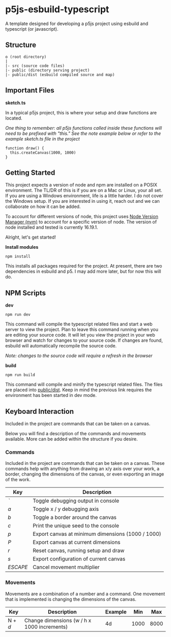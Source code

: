 # p5js-esbuild-typescript

A template designed for developing a p5js project using esbuild and typescript (or javascript).

## Structure

    o (root directory)
    |
    |- src (source code files)
    |- public (directory serving project)
    |- public/dist (esbuild compiled source and map)


## Important Files

**sketch.ts**

In a typical p5js project, this is where your setup and draw functions are
located.

*One thing to remember: all p5js functions called inside these functions
will need to be prefixed with "this." See the note example below or refer
to the example sketch.ts file in the project*

    function draw() {
      this.createCanvas(1000, 1000)
    }


## Getting Started

This project expects a version of node and npm are installed on a POSIX
environment. The TL/DR of this is if you are on a Mac or Linux, your all set. 
If you are using a Windows environment, life is a little harder. I do not
cover the Windows setup. If you are interested in using it, reach out and we
can collaborate on how it can be added.

To account for different versions of node, this project uses [Node Version
Manager (nvm)](https://github.com/nvm-sh/nvm#installing-and-updating) to
account for a specific version of node. The version of node installed and
tested is currently 16.19.1.

Alright, let's get started!


**Install modules**

    npm install

This installs all packages required for the project. At present, there are
two dependencies in esbuild and p5. I may add more later, but for now this
will do.


## NPM Scripts

**dev**

    npm run dev

This command will compile the typescript related files and start a web server
to view the project. Plan to leave this command running when you are editing
your source code. It will let you view the project in your web browser and
watch for changes to your source code. If changes are found, esbuild will
automatically recompile the source code.

*Note: changes to the source code will require a refresh in the browser*

**build**

    npm run build

This command will compile and minify the typescript related files. The files
are placed into [public/dist](http://localhost:8080/dist). Keep in mind the
previous link requires the environment has been started in dev mode.


## Keyboard Interaction

Included in the project are commands that can be taken on a canvas.

Below you will find a description of the commands and movements available.
More can be added within the structure if you desire.


### Commands

Included in the project are commands that can be taken on a canvas. These
commands help with anything from drawing an x/y axis over your work, a
border, changing the dimensions of the canvas, or even exporting an image
of the work.

| Key       | Description                                         |
| --------- | --------------------------------------------------- |
| *`` ` ``* | Toggle debugging output in console                  |
| *a*       | Toggle x / y debugging axis                         |
| *b*       | Toggle a border around the canvas                   |
| *c*       | Print the unique seed to the console                |
| *p*       | Export canvas at minimum dimensions (1000 / 1000)   |
| *P*       | Export canvas at current dimensions                 |
| *r*       | Reset canvas, running setup and draw                |
| *s*       | Export configuration of current canvas              |
| *ESCAPE*  | Cancel movement multiplier                          |


### Movements

Movements are a combination of a number and a command. One movement that
is implemented is changing the dimensions of the canvas.

| Key      | Description                                    | Example | Min  | Max  |
| -------- | ---------------------------------------------- | ------- | ---- | ---- |
| N + *d*  | Change dimensions (w / h x 1000 increments)    | 4d      | 1000 | 8000 |

